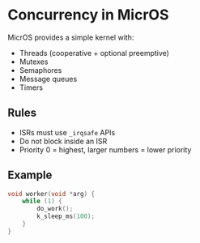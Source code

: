 # Concurrency in MicrOS

MicrOS provides a simple kernel with:
- Threads (cooperative + optional preemptive)
- Mutexes
- Semaphores
- Message queues
- Timers

## Rules
- ISRs must use `_irqsafe` APIs
- Do not block inside an ISR
- Priority 0 = highest, larger numbers = lower priority

## Example
```c
void worker(void *arg) {
    while (1) {
        do_work();
        k_sleep_ms(100);
    }
}